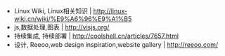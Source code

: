 * Linux Wiki, Linux相关知识 | <http://linux-wiki.cn/wiki/%E9%A6%96%E9%A1%B5>
* js,数据处理,图表 | <http://visjs.org/>
* 持续集成, 持续部署 | <http://coolshell.cn/articles/7657.html>
* 设计, Reeoo,web design inspiration,website gallery | <http://reeoo.com/>
